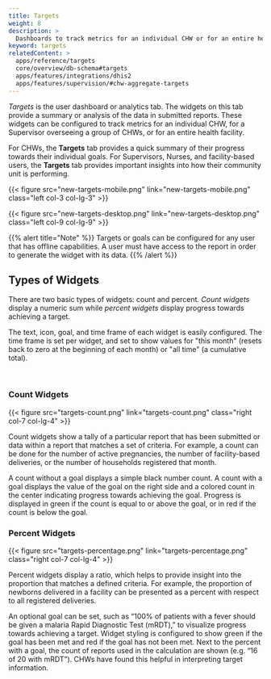 ```yaml
---
title: Targets
weight: 8
description: >
  Dashboards to track metrics for an individual CHW or for an entire health facility
keyword: targets
relatedContent: >
  apps/reference/targets
  core/overview/db-schema#targets
  apps/features/integrations/dhis2
  apps/features/supervision/#chw-aggregate-targets
---
```

<!-- ## Targets: Performance Dashboards -->

*Targets* is the user dashboard or analytics tab. The widgets on this tab provide a summary or analysis of the data in submitted reports. These widgets can be configured to track metrics for an individual CHW, for a Supervisor overseeing a group of CHWs, or for an entire health facility.

For CHWs, the **Targets** tab provides a quick summary of their progress towards their individual goals. For Supervisors, Nurses, and facility-based users, the **Targets** tab provides important insights into how their community unit is performing.

{{< figure src="new-targets-mobile.png" link="new-targets-mobile.png" class="left col-3 col-lg-3" >}}

{{< figure src="new-targets-desktop.png" link="new-targets-desktop.png" class="left col-9 col-lg-9" >}}

{{% alert title="Note" %}} Targets or goals can be configured for any user that has offline capabilities. A user must have access to the report in order to generate the widget with its data. {{% /alert %}}

## Types of Widgets

There are two basic types of widgets: count and percent. *Count widgets* display a numeric sum while *percent widgets* display progress towards achieving a target.

The text, icon, goal, and time frame of each widget is easily configured. The time frame is set per widget, and set to show values for "this month" (resets back to zero at the beginning of each month) or "all time" (a cumulative total).



<br clear="all">

### Count Widgets

{{< figure src="targets-count.png" link="targets-count.png" class="right col-7 col-lg-4" >}}

Count widgets show a tally of a particular report that has been submitted or data within a report that matches a set of criteria. For example, a count can be done for the number of active pregnancies, the number of facility-based deliveries, or the number of households registered that month.

A count without a goal displays a simple black number count. A count with a goal displays the value of the goal on the right side and a colored count in the center indicating progress towards achieving the goal. Progress is displayed in green if the count is equal to or above the goal, or in red if the count is below the goal.

### Percent Widgets

{{< figure src="targets-percentage.png" link="targets-percentage.png" class="right col-7 col-lg-4" >}}

Percent widgets display a ratio, which helps to provide insight into the proportion that matches a defined criteria. For example, the proportion of newborns delivered in a facility can be presented as a percent with respect to all registered deliveries.

An optional goal can be set, such as “100% of patients with a fever should be given a malaria Rapid Diagnostic Test (mRDT),” to visualize progress towards achieving a target. Widget styling is configured to show green if the goal has been met and red if the goal has not been met. Next to the percent with a goal, the count of reports used in the calculation are shown (e.g. “16 of 20 with mRDT”). CHWs have found this helpful in interpreting target information.
